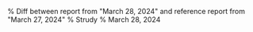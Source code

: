 % Diff between report from "March 28, 2024" and reference report from "March 27, 2024"
% Strudy
% March 28, 2024


